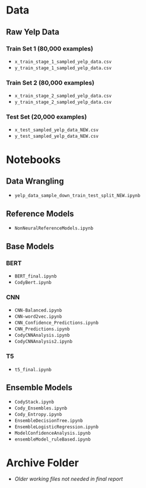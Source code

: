 
# Data
## Raw Yelp Data
### Train Set 1 (80,000 examples)
- `x_train_stage_1_sampled_yelp_data.csv`
- `y_train_stage_1_sampled_yelp_data.csv`
### Train Set 2 (80,000 examples)
- `x_train_stage_2_sampled_yelp_data.csv`
- `y_train_stage_2_sampled_yelp_data.csv`
### Test Set (20,000 examples)
- `x_test_sampled_yelp_data_NEW.csv`
- `y_test_sampled_yelp_data_NEW.csv`
# Notebooks
## Data Wrangling
- `yelp_data_sample_down_train_test_split_NEW.ipynb`
## Reference Models
- `NonNeuralReferenceModels.ipynb`
## Base Models
### BERT
- `BERT_final.ipynb`
- `CodyBert.ipynb`
### CNN
- `CNN-Balanced.ipynb`
- `CNN-word2vec.ipynb`
- `CNN_Confidence_Predictions.ipynb`
- `CNN_Predictions.ipynb` 
- `CodyCNNAnalysis.ipynb`
- `CodyCNNAnalysis2.ipynb`
### T5
- `t5_final.ipynb`
## Ensemble Models
- `CodyStack.ipynb`
- `Cody_Ensembles.ipynb`
- `Cody_Entropy.ipynb`
- `EnsembleDecisionTree.ipynb`
- `EnsembleLogisticRegression.ipynb`
- `ModelConfidenceAnalysis.ipynb`
- `ensembleModel_ruleBased.ipynb`
# Archive Folder
- *Older working files not needed in final report*
